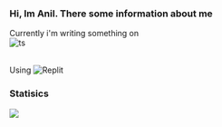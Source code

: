 ### Hi, Im Anil. There some information about me

Currently i'm writing something on
<br><img alt="ts" src="https://img.shields.io/badge/JavaScript-f0db4f?&style=for-the-badge&logo=JavaScript&logoColor=323330"/>

<br>Using
<img alt="Replit" src="https://img.shields.io/badge/Replit-#11131d?&style=for-the-badge&logo=Replit&logoColor=cdcdcd" />

### Statisics
<a href="https://github.com/anild3v">
  <img src="https://github-readme-stats.vercel.app/api?username=anild3v&theme=onedark&count_private=true&custom_title=Github%20All%20Time%20Stats&show_icons=true" />
</a>
